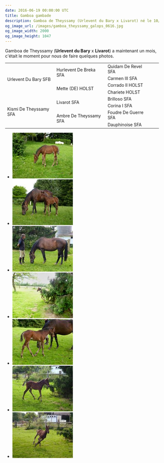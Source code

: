```yaml
---
date: 2016-06-19 00:00:00 UTC
title: Gamboa gambade
description: Gamboa de Theyssamy (Urlevent du Bary x Livarot) né le 10/05/2016 a maintenant un mois, c'est le moment de faire quelques photos.
og_image_url: /images/gamboa_theyssamy_galops_0616.jpg
og_image_width: 2000
og_image_height: 1047
---
```


Gamboa de Theyssamy (**Urlevent du Bary** x **Livarot**) a maintenant un mois, c'était le moment pour nous de faire quelques photos.

<table class="genealogie">
	<tr>
		<td rowspan="4" class="c-cell">Urlevent Du Bary SFB</td>
		<td rowspan="2" class="c-cell">Hurlevent De Breka SFA</td>
		<td class="c-cell">Quidam De Revel SFA</td>
	</tr>
	<tr>
		<td class="c-cell">Carmen III SFA</td>
		<td></td>
		<td></td>
	</tr>
	<tr>
		<td rowspan="2" class="c-cell">Mette (DE) HOLST</td>
		<td class="c-cell">Corrado II HOLST</td>
		<td></td>
	</tr>
	<tr>
		<td class="c-cell">Chariete HOLST</td>
		<td></td>
		<td></td>
	</tr>
	<tr>
		<td rowspan="4" class="c-cell">Kismi De Theyssamy SFA</td>
		<td rowspan="2" class="c-cell">Livarot SFA</td>
		<td class="c-cell">Brilloso SFA</td>
	</tr>
	<tr>
		<td class="c-cell">Corina I SFA</td>
		<td></td>
		<td></td>
	</tr>
	<tr>
		<td rowspan="2" class="c-cell">Ambre De Theyssamy SFA</td>
		<td class="c-cell">Foudre De Guerre SFA</td>
		<td></td>
	</tr>
	<tr>
		<td class="c-cell">Dauphinoise SFA</td>
		<td></td>
		<td></td>
	</tr>
</table>

<div class="gallery" style="display:block;">
	<ul class="rig columns-4">
		<li><a href="/images/gamboa_theyssamy_galops_0616_5.jpg" title="Gamboa de Theyssamy"><img src="/images/gamboa_theyssamy_galops_0616_5_link_pv.jpg" alt='Gamboa de Theyssamy' /></a></li>
		<li><a href="/images/gamboa_theyssamy_galops_0616_4.jpg" title="Gamboa et sa maman"><img src="/images/gamboa_theyssamy_galops_0616_4_link_pv.jpg" alt='Gamboa et Kismi de Theyssamy' /></a></li>
		<li><a href="/images/gamboa_theyssamy_galops_0616_1.jpg" title="La maman et Marco"><img src="/images/gamboa_theyssamy_galops_0616_1_link_pv.jpg" alt='Kismi de Theyssamy' /></a></li>
		<li><a href="/images/gamboa_theyssamy_galops_0616_6.jpg" title="Je joue à cache-cache"><img src="/images/gamboa_theyssamy_galops_0616_6_link_pv.jpg" alt='Gamboa de Theyssamy - Cache-cache' /></a></li>
		<li><a href="/images/gamboa_theyssamy_galops_0616_7.jpg" title="Gamboa de Theyssamy"><img src="/images/gamboa_theyssamy_galops_0616_7_link_pv.jpg" alt='Gamboa de Theyssamy' /></a></li>
		<li><a href="/images/gamboa_theyssamy_galops_0616_3.jpg" title="Gamboa de Theyssamy"><img src="/images/gamboa_theyssamy_galops_0616_3_link_pv.jpg" alt="Gamboa de Theyssamy" /></a></li>
		<li><a href="/images/gamboa_theyssamy_galops_0616_2.jpg" title="En pleine action !"><img src="/images/gamboa_theyssamy_galops_0616_2_link_pv.jpg" alt='Gamboa de Theyssamy - En pleine action !' /></a></li>
	</ul>
</div>
